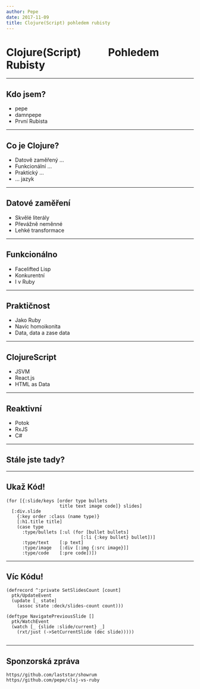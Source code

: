 ```yaml
---
author: Pepe
date: 2017-11-09
title: Clojure(Script) pohledem rubisty
---
```


# Clojure(Script)           Pohledem              Rubisty

---

## Kdo jsem?

* pepe
* damnpepe
* První Rubista

---

## Co je Clojure?

* Datově zaměřený …
* Funkcionální …
* Praktický …
* … jazyk

---

## Datové zaměření

* Skvělé literály
* Převážně neměnné
* Lehké transformace

---

## Funkcionálno

* Facelifted Lisp 
* Konkurentní
* I v Ruby

---

## Praktičnost

* Jako Ruby
* Navíc homoikonita
* Data, data a zase data

---

## ClojureScript

* JSVM
* React.js
* HTML as Data


---

## Reaktivní 

* Potok
* RxJS
* C#

---

## Stále jste tady?

---

## Ukaž Kód!

```
(for [{:slide/keys [order type bullets 
                    title text image code]} slides]
  [:div.slide
    {:key order :class (name type)}
    [:h1.title title]
    (case type
      :type/bullets [:ul (for [bullet bullets]
                            [:li {:key bullet} bullet])]
      :type/text    [:p text]
      :type/image   [:div [:img {:src image}]]
      :type/code    [:pre code])])
```

---

## Víc Kódu!

```
(defrecord ^:private SetSlidesCount [count]
  ptk/UpdateEvent
  (update [_ state]
    (assoc state :deck/slides-count count)))

(deftype NavigatePreviousSlide []
  ptk/WatchEvent
  (watch [_ {slide :slide/current} _]
    (rxt/just (->SetCurrentSlide (dec slide)))))
    
```

---

## Sponzorská zpráva

```
https//github.com/laststar/showrum
https//github.com/pepe/clsj-vs-ruby
```
